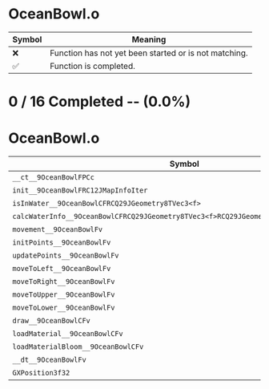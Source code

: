# OceanBowl.o
| Symbol | Meaning 
| ------------- | ------------- 
| :x: | Function has not yet been started or is not matching. 
| :white_check_mark: | Function is completed. 


# 0 / 16 Completed -- (0.0%)
# OceanBowl.o
| Symbol | Decompiled? |
| ------------- | ------------- |
| `__ct__9OceanBowlFPCc` | :x: |
| `init__9OceanBowlFRC12JMapInfoIter` | :x: |
| `isInWater__9OceanBowlCFRCQ29JGeometry8TVec3<f>` | :x: |
| `calcWaterInfo__9OceanBowlCFRCQ29JGeometry8TVec3<f>RCQ29JGeometry8TVec3<f>P9WaterInfo` | :x: |
| `movement__9OceanBowlFv` | :x: |
| `initPoints__9OceanBowlFv` | :x: |
| `updatePoints__9OceanBowlFv` | :x: |
| `moveToLeft__9OceanBowlFv` | :x: |
| `moveToRight__9OceanBowlFv` | :x: |
| `moveToUpper__9OceanBowlFv` | :x: |
| `moveToLower__9OceanBowlFv` | :x: |
| `draw__9OceanBowlCFv` | :x: |
| `loadMaterial__9OceanBowlCFv` | :x: |
| `loadMaterialBloom__9OceanBowlCFv` | :x: |
| `__dt__9OceanBowlFv` | :x: |
| `GXPosition3f32` | :x: |
